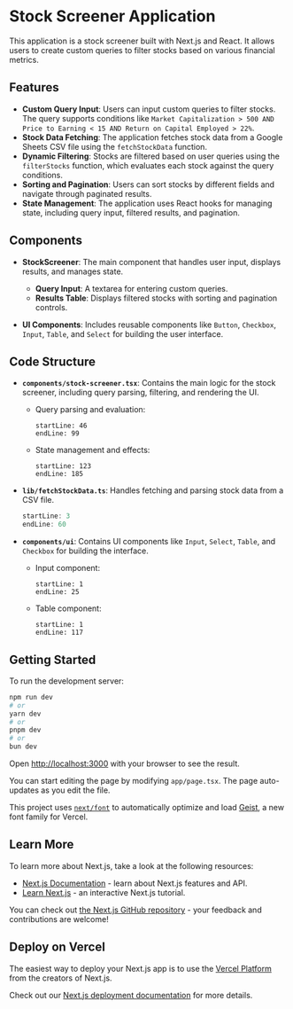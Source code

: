 # Stock Screener Application

This application is a stock screener built with Next.js and React. It allows users to create custom queries to filter stocks based on various financial metrics.

## Features

- **Custom Query Input**: Users can input custom queries to filter stocks. The query supports conditions like `Market Capitalization > 500 AND Price to Earning < 15 AND Return on Capital Employed > 22%`.
- **Stock Data Fetching**: The application fetches stock data from a Google Sheets CSV file using the `fetchStockData` function.
- **Dynamic Filtering**: Stocks are filtered based on user queries using the `filterStocks` function, which evaluates each stock against the query conditions.
- **Sorting and Pagination**: Users can sort stocks by different fields and navigate through paginated results.
- **State Management**: The application uses React hooks for managing state, including query input, filtered results, and pagination.

## Components

- **StockScreener**: The main component that handles user input, displays results, and manages state.
  - **Query Input**: A textarea for entering custom queries.
  - **Results Table**: Displays filtered stocks with sorting and pagination controls.

- **UI Components**: Includes reusable components like `Button`, `Checkbox`, `Input`, `Table`, and `Select` for building the user interface.

## Code Structure

- **`components/stock-screener.tsx`**: Contains the main logic for the stock screener, including query parsing, filtering, and rendering the UI.
  - Query parsing and evaluation:
    ```typescript:components/stock-screener.tsx
    startLine: 46
    endLine: 99
    ```
  - State management and effects:
    ```typescript:components/stock-screener.tsx
    startLine: 123
    endLine: 185
    ```

- **`lib/fetchStockData.ts`**: Handles fetching and parsing stock data from a CSV file.
  ```typescript:lib/fetchStockData.ts
  startLine: 3
  endLine: 60
  ```

- **`components/ui`**: Contains UI components like `Input`, `Select`, `Table`, and `Checkbox` for building the interface.
  - Input component:
    ```typescript:components/ui/input.tsx
    startLine: 1
    endLine: 25
    ```
  - Table component:
    ```typescript:components/ui/table.tsx
    startLine: 1
    endLine: 117
    ```

## Getting Started

To run the development server:

```bash
npm run dev
# or
yarn dev
# or
pnpm dev
# or
bun dev
```

Open [http://localhost:3000](http://localhost:3000) with your browser to see the result.

You can start editing the page by modifying `app/page.tsx`. The page auto-updates as you edit the file.

This project uses [`next/font`](https://nextjs.org/docs/app/building-your-application/optimizing/fonts) to automatically optimize and load [Geist](https://vercel.com/font), a new font family for Vercel.

## Learn More

To learn more about Next.js, take a look at the following resources:

- [Next.js Documentation](https://nextjs.org/docs) - learn about Next.js features and API.
- [Learn Next.js](https://nextjs.org/learn) - an interactive Next.js tutorial.

You can check out [the Next.js GitHub repository](https://github.com/vercel/next.js) - your feedback and contributions are welcome!

## Deploy on Vercel

The easiest way to deploy your Next.js app is to use the [Vercel Platform](https://vercel.com/new?utm_medium=default-template&filter=next.js&utm_source=create-next-app&utm_campaign=create-next-app-readme) from the creators of Next.js.

Check out our [Next.js deployment documentation](https://nextjs.org/docs/app/building-your-application/deploying) for more details.
